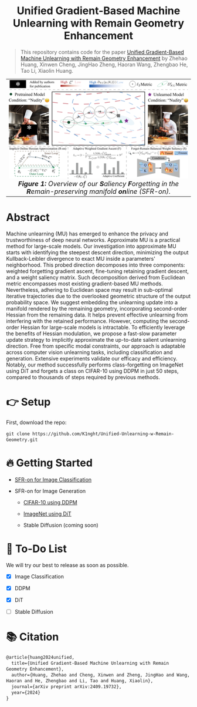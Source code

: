 # <div align="center"> Unified Gradient-Based Machine Unlearning with Remain Geometry Enhancement </div>

> This repository contains code for the paper [Unified Gradient-Based Machine Unlearning with Remain Geometry Enhancement](https://arxiv.org/pdf/2409.19732v1) by Zhehao Huang, Xinwen Cheng, JingHao Zheng, Haoran Wang, Zhengbao He, Tao Li, Xiaolin Huang.

<table align="center">
  <tr>
    <td align="center"> 
      <img src="overview.png" alt="Teaser" style="width: 700px;"/> 
      <br>
      <em style="font-size: 18px;">  <strong style="font-size: 18px;">Figure 1:</strong> Overview of our <strong style="font-size: 18px;">S</strong>aliency <strong style="font-size: 18px;">F</strong>orgetting in the <strong style="font-size: 18px;">R</strong>emain-preserving manifold <strong style="font-size: 18px;">on</strong>line (SFR-on).</em>
    </td>
  </tr>
</table>

# Abstract

Machine unlearning (MU) has emerged to enhance the privacy and trustworthiness of deep neural networks. Approximate MU is a practical method for large-scale models. Our investigation into approximate MU starts with identifying the steepest descent direction, minimizing the output Kullback-Leibler divergence to exact MU inside a parameters' neighborhood. This probed direction decomposes into three components: weighted forgetting gradient ascent, fine-tuning retaining gradient descent, and a weight saliency matrix. Such decomposition derived from Euclidean metric encompasses most existing gradient-based MU methods. Nevertheless, adhering to Euclidean space may result in sub-optimal iterative trajectories due to the overlooked geometric structure of the output probability space. We suggest embedding the unlearning update into a manifold rendered by the remaining geometry, incorporating second-order Hessian from the remaining data. It helps prevent effective unlearning from interfering with the retained performance. However, computing the second-order Hessian for large-scale models is intractable. To efficiently leverage the benefits of Hessian modulation, we propose a fast-slow parameter update strategy to implicitly approximate the up-to-date salient unlearning direction.
Free from specific modal constraints, our approach is adaptable across computer vision unlearning tasks, including classification and generation. Extensive experiments validate our efficacy and efficiency. Notably, our method successfully performs class-forgetting on ImageNet using DiT and forgets a class on CIFAR-10 using DDPM in just 50 steps, compared to thousands of steps required by previous methods.

# 👉 Setup
First, download the repo:
```
git clone https://github.com/K1nght/Unified-Unlearning-w-Remain-Geometry.git
```

# 🔥 Getting Started 

* [SFR-on for Image Classification](Classification) 

* SFR-on for Image Generation 

    * [CIFAR-10 using DDPM](DDPM)

    * [ImageNet using DiT](DiT)

    * Stable Diffusion (coming soon)

# 💪 To-Do List
We will try our best to release as soon as possible.

- [x] Image Classification

- [x] DDPM 

- [x] DiT

- [ ] Stable Diffusion

# 📚 Citation

```
@article{huang2024unified,
  title={Unified Gradient-Based Machine Unlearning with Remain Geometry Enhancement},
  author={Huang, Zhehao and Cheng, Xinwen and Zheng, JingHao and Wang, Haoran and He, Zhengbao and Li, Tao and Huang, Xiaolin},
  journal={arXiv preprint arXiv:2409.19732},
  year={2024}
}
```